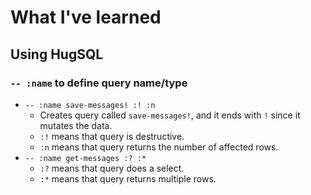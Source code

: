 # What I've learned

## Using HugSQL

### `-- :name` to define query name/type

- `-- :name save-messages! :! :n`
  - Creates query called `save-messages!`, and it ends with `!` since it mutates the data.
  - `:!` means that query is destructive.
  - `:n` means that query returns the number of affected rows.
- `-- :name get-messages :? :*`
  - `:?` means that query does a select.
  - `:*` means that query returns multiple rows.
